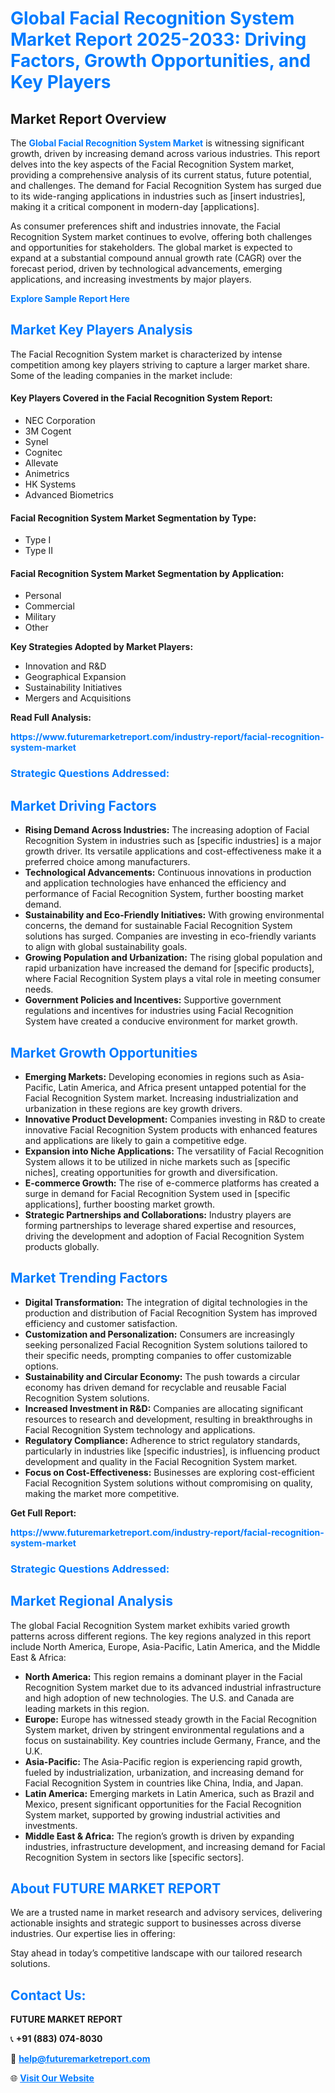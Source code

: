 <h1 style="color: #007BFF;">Global Facial Recognition System Market Report 2025-2033: Driving Factors, Growth Opportunities, and Key Players</h1>

<section id="overview">
<h2>Market Report Overview</h2>
<p>The <a href="https://www.futuremarketreport.com/industry-report/facial-recognition-system-market" style="color: #007BFF; text-decoration: none;"><strong>Global Facial Recognition System Market</strong></a> is witnessing significant growth, driven by increasing demand across various industries. This report delves into the key aspects of the Facial Recognition System market, providing a comprehensive analysis of its current status, future potential, and challenges. The demand for Facial Recognition System has surged due to its wide-ranging applications in industries such as [insert industries], making it a critical component in modern-day [applications].</p>
<p>As consumer preferences shift and industries innovate, the Facial Recognition System market continues to evolve, offering both challenges and opportunities for stakeholders. The global market is expected to expand at a substantial compound annual growth rate (CAGR) over the forecast period, driven by technological advancements, emerging applications, and increasing investments by major players.</p>
</section>

<section id="overview">
<p><a href="https://www.futuremarketreport.com/request-sample/reportId=83645" style="color: #007BFF; text-decoration: none;"><strong>Explore Sample Report Here</strong></a></p>
</section>

<section id="key-players">
<h2 style="color: #007BFF;">Market Key Players Analysis</h2>
<p>The Facial Recognition System market is characterized by intense competition among key players striving to capture a larger market share. Some of the leading companies in the market include:</p>
<h4>Key Players Covered in the Facial Recognition System Report:</h4>
<ul><li>NEC Corporation</li><li>3M Cogent</li><li>Synel</li><li>Cognitec</li><li>Allevate</li><li>Animetrics</li><li>HK Systems</li><li>Advanced Biometrics</li></ul>
<h4>Facial Recognition System Market Segmentation by Type:</h4>
<ul><li>Type I</li><li>Type II</li></ul>

<h4>Facial Recognition System Market Segmentation by Application:</h4>
<ul><li>Personal</li><li>Commercial</li><li>Military</li><li>Other</li></ul>
<p><strong>Key Strategies Adopted by Market Players:</strong></p>
<ul>
<li>Innovation and R&D</li>
<li>Geographical Expansion</li>
<li>Sustainability Initiatives</li>
<li>Mergers and Acquisitions</li>
</ul>
</section>

<section>
<p><strong>Read Full Analysis: </strong></p><a href="https://www.futuremarketreport.com/industry-report/facial-recognition-system-market" style="color: #007BFF; text-decoration: none;"><strong>https://www.futuremarketreport.com/industry-report/facial-recognition-system-market</strong></a>
<h3 style="color: #007BFF;">Strategic Questions Addressed:</h3>
</section>

<section id="driving-factors">
<h2 style="color: #007BFF;">Market Driving Factors</h2>
<ul>
<li><strong>Rising Demand Across Industries:</strong> The increasing adoption of Facial Recognition System in industries such as [specific industries] is a major growth driver. Its versatile applications and cost-effectiveness make it a preferred choice among manufacturers.</li>
<li><strong>Technological Advancements:</strong> Continuous innovations in production and application technologies have enhanced the efficiency and performance of Facial Recognition System, further boosting market demand.</li>
<li><strong>Sustainability and Eco-Friendly Initiatives:</strong> With growing environmental concerns, the demand for sustainable Facial Recognition System solutions has surged. Companies are investing in eco-friendly variants to align with global sustainability goals.</li>
<li><strong>Growing Population and Urbanization:</strong> The rising global population and rapid urbanization have increased the demand for [specific products], where Facial Recognition System plays a vital role in meeting consumer needs.</li>
<li><strong>Government Policies and Incentives:</strong> Supportive government regulations and incentives for industries using Facial Recognition System have created a conducive environment for market growth.</li>
</ul>
</section>

<section id="growth-opportunities">
<h2 style="color: #007BFF;">Market Growth Opportunities</h2>
<ul>
<li><strong>Emerging Markets:</strong> Developing economies in regions such as Asia-Pacific, Latin America, and Africa present untapped potential for the Facial Recognition System market. Increasing industrialization and urbanization in these regions are key growth drivers.</li>
<li><strong>Innovative Product Development:</strong> Companies investing in R&D to create innovative Facial Recognition System products with enhanced features and applications are likely to gain a competitive edge.</li>
<li><strong>Expansion into Niche Applications:</strong> The versatility of Facial Recognition System allows it to be utilized in niche markets such as [specific niches], creating opportunities for growth and diversification.</li>
<li><strong>E-commerce Growth:</strong> The rise of e-commerce platforms has created a surge in demand for Facial Recognition System used in [specific applications], further boosting market growth.</li>
<li><strong>Strategic Partnerships and Collaborations:</strong> Industry players are forming partnerships to leverage shared expertise and resources, driving the development and adoption of Facial Recognition System products globally.</li>
</ul>
</section>

<section id="trending-factors">
<h2 style="color: #007BFF;">Market Trending Factors</h2>
<ul>
<li><strong>Digital Transformation:</strong> The integration of digital technologies in the production and distribution of Facial Recognition System has improved efficiency and customer satisfaction.</li>
<li><strong>Customization and Personalization:</strong> Consumers are increasingly seeking personalized Facial Recognition System solutions tailored to their specific needs, prompting companies to offer customizable options.</li>
<li><strong>Sustainability and Circular Economy:</strong> The push towards a circular economy has driven demand for recyclable and reusable Facial Recognition System solutions.</li>
<li><strong>Increased Investment in R&D:</strong> Companies are allocating significant resources to research and development, resulting in breakthroughs in Facial Recognition System technology and applications.</li>
<li><strong>Regulatory Compliance:</strong> Adherence to strict regulatory standards, particularly in industries like [specific industries], is influencing product development and quality in the Facial Recognition System market.</li>
<li><strong>Focus on Cost-Effectiveness:</strong> Businesses are exploring cost-efficient Facial Recognition System solutions without compromising on quality, making the market more competitive.</li>
</ul>
</section>

<section>
<p><strong>Get Full Report: </strong></p><a href="https://www.futuremarketreport.com/industry-report/facial-recognition-system-market" style="color: #007BFF; text-decoration: none;"><strong>https://www.futuremarketreport.com/industry-report/facial-recognition-system-market</strong></a>
<h3 style="color: #007BFF;">Strategic Questions Addressed:</h3>
</section>


<section id="regional-analysis">
<h2 style="color: #007BFF;">Market Regional Analysis</h2>
<p>The global Facial Recognition System market exhibits varied growth patterns across different regions. The key regions analyzed in this report include North America, Europe, Asia-Pacific, Latin America, and the Middle East & Africa:</p>
<ul>
<li><strong>North America:</strong> This region remains a dominant player in the Facial Recognition System market due to its advanced industrial infrastructure and high adoption of new technologies. The U.S. and Canada are leading markets in this region.</li>
<li><strong>Europe:</strong> Europe has witnessed steady growth in the Facial Recognition System market, driven by stringent environmental regulations and a focus on sustainability. Key countries include Germany, France, and the U.K.</li>
<li><strong>Asia-Pacific:</strong> The Asia-Pacific region is experiencing rapid growth, fueled by industrialization, urbanization, and increasing demand for Facial Recognition System in countries like China, India, and Japan.</li>
<li><strong>Latin America:</strong> Emerging markets in Latin America, such as Brazil and Mexico, present significant opportunities for the Facial Recognition System market, supported by growing industrial activities and investments.</li>
<li><strong>Middle East & Africa:</strong> The region’s growth is driven by expanding industries, infrastructure development, and increasing demand for Facial Recognition System in sectors like [specific sectors].</li>
</ul>
</section>

<footer>
<h2 style="color: #007BFF;">About FUTURE MARKET REPORT</h2>
<p>We are a trusted name in market research and advisory services, delivering actionable insights and strategic support to businesses across diverse industries. Our expertise lies in offering:</p>

<p>Stay ahead in today’s competitive landscape with our tailored research solutions.</p>

<h2 style="color: #007BFF;">Contact Us:</h2>
<p><strong>FUTURE MARKET REPORT</strong></p>
<p>📞 <strong>+91 (883) 074-8030</strong></p>
<p>📧 <strong><a href="mailto:help@futuremarketreport.com" style="color: #007BFF;">help@futuremarketreport.com</a></strong></p>
<p>🌐 <strong><a href="https://www.futuremarketreport.com/" style="color: #007BFF;">Visit Our Website</a></strong></p>
</footer>